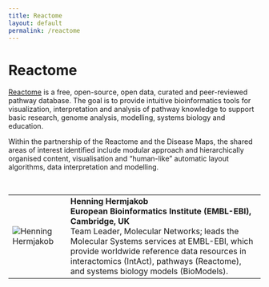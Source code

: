 ```yaml
---
title: Reactome
layout: default
permalink: /reactome
---
```


# Reactome

[Reactome](https://reactome.org/) is a free, open-source, open data, curated and peer-reviewed pathway database. The goal is to provide intuitive bioinformatics tools for visualization, interpretation and analysis of pathway knowledge to support basic research, genome analysis, modelling, systems biology and education.  

Within the partnership of the Reactome and the Disease Maps, the shared areas of interest identified include modular approach and hierarchically organised content, visualisation and “human-like” automatic layout algorithms, data interpretation and modelling.  

<br>

<table>
<tr>
<td style="width: 100px;"><img src="../images/team/HenningHermjakob.jpg" alt="Henning Hermjakob" /></td>
<td><strong>Henning Hermjakob</strong><br />
<strong>European Bioinformatics Institute (EMBL-EBI), Cambridge, UK</strong><br />
Team Leader, Molecular Networks; leads the Molecular Systems services at EMBL-EBI, which provide worldwide reference data resources in interactomics (IntAct), pathways (Reactome), and systems biology models (BioModels).</td>
</tr>

